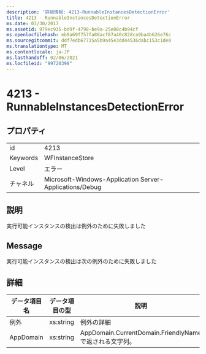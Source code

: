 ```yaml
---
description: '詳細情報: 4213-RunnableInstancesDetectionError'
title: 4213 - RunnableInstancesDetectionError
ms.date: 03/30/2017
ms.assetid: 979ec935-bd9f-4798-be9a-25e08c4b94cf
ms.openlocfilehash: eb9a69f757fa88acf87a40c828ca9ba4b626e76c
ms.sourcegitcommit: ddf7edb67715a5b9a45e3dd44536dabc153c1de0
ms.translationtype: MT
ms.contentlocale: ja-JP
ms.lasthandoff: 02/06/2021
ms.locfileid: "99720398"
---
```

# <a name="4213---runnableinstancesdetectionerror"></a>4213 - RunnableInstancesDetectionError

## <a name="properties"></a>プロパティ  
  
|||  
|-|-|  
|id|4213|  
|Keywords|WFInstanceStore|  
|Level|エラー|  
|チャネル|Microsoft-Windows-Application Server-Applications/Debug|  
  
## <a name="description"></a>説明  

 実行可能インスタンスの検出は例外のために失敗しました  
  
## <a name="message"></a>Message  

 実行可能インスタンスの検出は次の例外のために失敗しました  
  
## <a name="details"></a>詳細  
  
|データ項目名|データ項目の型|説明|  
|--------------------|--------------------|-----------------|  
|例外|xs:string|例外の詳細|  
|AppDomain|xs:string|AppDomain.CurrentDomain.FriendlyName で返される文字列。|
